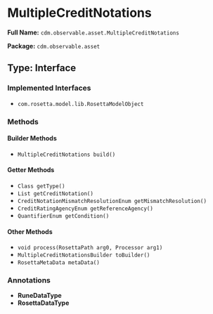 # MultipleCreditNotations

**Full Name:** `cdm.observable.asset.MultipleCreditNotations`

**Package:** `cdm.observable.asset`

## Type: Interface

### Implemented Interfaces

- `com.rosetta.model.lib.RosettaModelObject`

### Methods

#### Builder Methods

- `MultipleCreditNotations build()`

#### Getter Methods

- `Class getType()`
- `List getCreditNotation()`
- `CreditNotationMismatchResolutionEnum getMismatchResolution()`
- `CreditRatingAgencyEnum getReferenceAgency()`
- `QuantifierEnum getCondition()`

#### Other Methods

- `void process(RosettaPath arg0, Processor arg1)`
- `MultipleCreditNotationsBuilder toBuilder()`
- `RosettaMetaData metaData()`

### Annotations

- **RuneDataType**
- **RosettaDataType**


